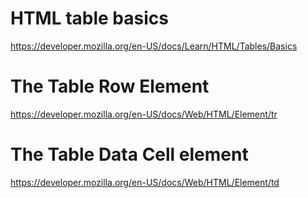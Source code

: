 # HTML table basics
https://developer.mozilla.org/en-US/docs/Learn/HTML/Tables/Basics

# The Table Row Element
https://developer.mozilla.org/en-US/docs/Web/HTML/Element/tr

# The Table Data Cell element
https://developer.mozilla.org/en-US/docs/Web/HTML/Element/td